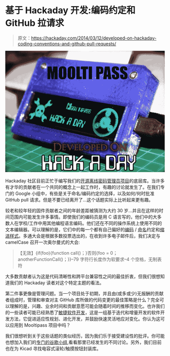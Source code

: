 # 基于 Hackaday 开发:编码约定和 GitHub 拉请求

> 原文：<https://hackaday.com/2014/03/12/developed-on-hackaday-coding-conventions-and-github-pull-requests/>

[![](img/c1dedc8cf58bde4f82bfbab3e6d094f8.png)](http://hackaday.com/wp-content/uploads/2014/03/moolt.png)

Hackaday 社区目前正忙于编写我们的[开源离线密码管理员项目](https://github.com/limpkin/mooltipass)的底层库。当许多有才华的贡献者在一个共同的概念上一起工作时，有趣的讨论就发生了。在我们专门的 Google 小组中，有些是关于命名/编码约定的选择，以及如何/何时批准 GitHub pull 请求。但是不要已经离开了…这个话题实际上比听起来更有趣。

较老和较年轻的固件贡献者之间的年龄差距被猜测为大约 30 岁…并且在这样的时间范围内可能发生许多事情。即使我们的编码员是用 C 语言写的，他们中的大多数人在学校/工作中用其他编程语言编码。他们还在不同的操作系统上使用不同的文本编辑器。可以理解的是，它们中的每一个都有自己偏好的[编码](http://en.wikipedia.org/wiki/Coding_conventions) / [命名](http://en.wikipedia.org/wiki/Naming_conventions_(programming))约定和[缩进样式](https://en.wikipedia.org/wiki/Indent_style)。多通大会是根据多数投票选出的，在收到许多电子邮件后，我们决定与 camelCase 召开一次奥尔曼式的大会:

> 【无效】{if(foo){function call()；}否则{foo = 0；anotherFunctionCall()；}}–79 字符行长度作为软要求–4 个空格，无制表符

大多数贡献者认为这是代码清晰性和跨平台兼容性之间的最佳折衷，但我们很想知道我们的 Hackaday 读者对这个特定主题的看法。

第二件事更像是管理问题。当一个项目处于初期，并且由(或多或少)无报酬的贡献者组成时，管理和审查对主 GitHub 库所做的代码变更的最佳策略是什么？完全可以理解的是，兴趣、业余时间和贡献意愿可能会随着时间的推移而变化。也许我们的一些读者可能已经熟悉了[敏捷软件开发](http://en.wikipedia.org/wiki/Agile_software_development)，这是一组基于迭代和增量开发的软件开发方法，它促进适应性规划、进化开发，并鼓励快速灵活地应对变化。你认为这可以应用到 Mooltipass 项目中吗？

我们很想听到关于这些话题的类似经历，因为我们乐于接受建设性的批评。你可能也想加入我们的[专门的谷歌小组](https://groups.google.com/forum/?hl=en#!forum/mooltipass),看看那里已经发生的不同讨论。另外，我们目前也在为 Kicad 寻找电容式滚轮/触摸按钮封装库。